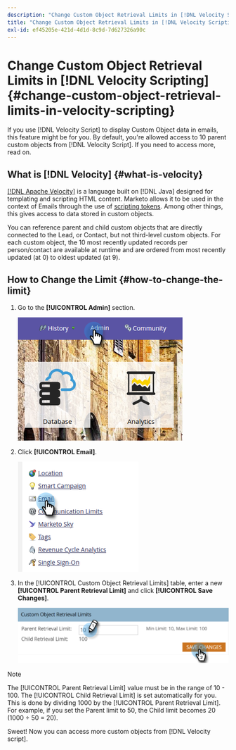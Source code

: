 ```yaml
---
description: "Change Custom Object Retrieval Limits in [!DNL Velocity Scripting] - Marketo Docs - Product Documentation"
title: "Change Custom Object Retrieval Limits in [!DNL Velocity Scripting]"
exl-id: ef45205e-421d-4d1d-8c9d-7d627326a90c
---
```

# Change Custom Object Retrieval Limits in [!DNL Velocity Scripting] {#change-custom-object-retrieval-limits-in-velocity-scripting}

If you use [!DNL Velocity Script] to display Custom Object data in emails, this feature might be for you. By default, you're allowed access to 10 parent custom objects from [!DNL Velocity Script]. If you need to access more, read on.

## What is [!DNL Velocity] {#what-is-velocity}

[[!DNL Apache Velocity]](https://velocity.apache.org/) is a language built on [!DNL Java] designed for templating and scripting HTML content. Marketo allows it to be used in the context of Emails through the use of [scripting tokens](/help/marketo/product-docs/email-marketing/general/using-tokens/create-an-email-script-token.md). Among other things, this gives access to data stored in custom objects.

You can reference parent and child custom objects that are directly connected to the Lead, or Contact, but not third-level custom objects. For each custom object, the 10 most recently updated records per person/contact are available at runtime and are ordered from most recently updated (at 0) to oldest updated (at 9).

## How to Change the Limit {#how-to-change-the-limit}

1. Go to the **[!UICONTROL Admin]** section.

   ![](assets/change-custom-object-retrieval-limits-in-velocity-scripting-1.png)

1. Click **[!UICONTROL Email]**.

   ![](assets/change-custom-object-retrieval-limits-in-velocity-scripting-2.png)

1. In the [!UICONTROL Custom Object Retrieval Limits] table, enter a new **[!UICONTROL Parent Retrieval Limit]** and click **[!UICONTROL Save Changes]**.

   ![](assets/change-custom-object-retrieval-limits-in-velocity-scripting-3.png)

>[!NOTE]
>
>The [!UICONTROL Parent Retrieval Limit] value must be in the range of 10 - 100. The [!UICONTROL Child Retrieval Limit] is set automatically for you. This is done by dividing 1000 by the [!UICONTROL Parent Retrieval Limit]. For example, if you set the Parent limit to 50, the Child limit becomes 20 (1000 ÷ 50 = 20).

Sweet! Now you can access more custom objects from [!DNL Velocity script].
